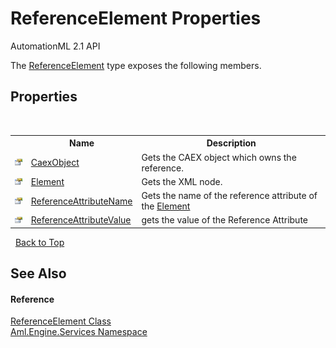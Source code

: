 # ReferenceElement Properties
AutomationML 2.1 API 

The <a href="T_Aml_Engine_Services_ReferenceElement">ReferenceElement</a> type exposes the following members.


## Properties
&nbsp;<table><tr><th></th><th>Name</th><th>Description</th></tr><tr><td>![Public property](media/pubproperty.gif "Public property")</td><td><a href="P_Aml_Engine_Services_ReferenceElement_CaexObject">CaexObject</a></td><td>
Gets the CAEX object which owns the reference.</td></tr><tr><td>![Public property](media/pubproperty.gif "Public property")</td><td><a href="P_Aml_Engine_Services_ReferenceElement_Element">Element</a></td><td>
Gets the XML node.</td></tr><tr><td>![Public property](media/pubproperty.gif "Public property")</td><td><a href="P_Aml_Engine_Services_ReferenceElement_ReferenceAttributeName">ReferenceAttributeName</a></td><td>
Gets the name of the reference attribute of the <a href="P_Aml_Engine_Services_ReferenceElement_Element">Element</a></td></tr><tr><td>![Public property](media/pubproperty.gif "Public property")</td><td><a href="P_Aml_Engine_Services_ReferenceElement_ReferenceAttributeValue">ReferenceAttributeValue</a></td><td>
gets the value of the Reference Attribute</td></tr></table>&nbsp;
<a href="#referenceelement-properties">Back to Top</a>

## See Also


#### Reference
<a href="T_Aml_Engine_Services_ReferenceElement">ReferenceElement Class</a><br /><a href="N_Aml_Engine_Services">Aml.Engine.Services Namespace</a><br />